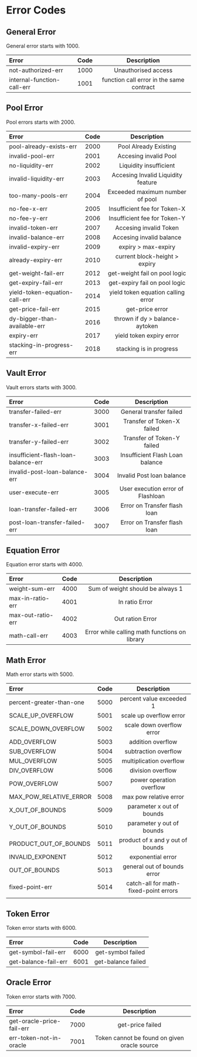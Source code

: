 # Error Codes

## General Error

General error starts with 1000.

| Error | Code | Description |
| :--- | :---: | :---: |
| not-authorized-err | 1000 | Unauthorised access |
| internal-function-call-err | 1001 | function call error in the same contract |

## Pool Error

Pool errors starts with 2000.

| Error | Code | Description |
| :--- | :---: | :---: |
| pool-already-exists-err | 2000 | Pool Already Existing |
| invalid-pool-err | 2001 | Accesing invalid Pool |
| no-liquidity-err | 2002 | Liquidity insufficient |
| invalid-liquidity-err | 2003 | Accesing Invalid Liquidity feature |
| too-many-pools-err | 2004 | Exceeded maximum number of pool |
| no-fee-x-err | 2005 | Insufficient fee for Token-X |
| no-fee-y-err | 2006 | Insufficient fee for Token-Y |
| invalid-token-err | 2007 | Accesing invalid Token |
| invalid-balance-err | 2008 | Accesing invalid balance |
| invalid-expiry-err | 2009 | expiry &gt; max-expiry |
| already-expiry-err | 2010 | current block-height &gt; expiry |
| get-weight-fail-err | 2012 | get-weight fail on pool logic |
| get-expiry-fail-err | 2013 | get-expiry fail on pool logic |
| yield-token-equation-call-err | 2014 | yield token equation calling error |
| get-price-fail-err | 2015 | get-price error |
| dy-bigger-than-available-err | 2016 | thrown if dy &gt; balance-aytoken |
| expiry-err | 2017 | yield token expiry error |
| stacking-in-progress-err | 2018 | stacking is in progress |

## Vault Error

Vault errors starts with 3000.

| Error | Code | Description |
| :--- | :---: | :---: |
| transfer-failed-err | 3000 | General transfer failed |
| transfer-x-failed-err | 3001 | Transfer of Token-X failed |
| transfer-y-failed-err | 3002 | Transfer of Token-Y failed |
| insufficient-flash-loan-balance-err | 3003 | Insufficient Flash Loan balance |
| invalid-post-loan-balance-err | 3004 | Invalid Post loan balance |
| user-execute-err | 3005 | User execution error of Flashloan |
| loan-transfer-failed-err | 3006 | Error on Transfer flash loan |
| post-loan-transfer-failed-err | 3007 | Error on Transfer flash loan |

## Equation Error

Equation error starts with 4000.

| Error | Code | Description |
| :--- | :---: | :---: |
| weight-sum-err | 4000 | Sum of weight should be always 1 |
| max-in-ratio-err | 4001 | In ratio Error |
| max-out-ratio-err | 4002 | Out ration Error |
| math-call-err | 4003 | Error while calling math functions on library |

## Math Error

Math error starts with 5000.

| Error | Code | Description |
| :--- | :---: | :---: |
| percent-greater-than-one | 5000 | percent value exceeded 1 |
| SCALE\_UP\_OVERFLOW | 5001 | scale up overflow error |
| SCALE\_DOWN\_OVERFLOW | 5002 | scale down overflow error |
| ADD\_OVERFLOW | 5003 | addition overflow |
| SUB\_OVERFLOW | 5004 | subtraction overflow |
| MUL\_OVERFLOW | 5005 | multiplication overflow |
| DIV\_OVERFLOW | 5006 | division overflow |
| POW\_OVERFLOW | 5007 | power operation overflow |
| MAX\_POW\_RELATIVE\_ERROR | 5008 | max pow relative error |
| X\_OUT\_OF\_BOUNDS | 5009 | parameter x out of bounds |
| Y\_OUT\_OF\_BOUNDS | 5010 | parameter y out of bounds |
| PRODUCT\_OUT\_OF\_BOUNDS | 5011 | product of x and y out of bounds |
| INVALID\_EXPONENT | 5012 | exponential error |
| OUT\_OF\_BOUNDS | 5013 | general out of bounds error |
| fixed-point-err | 5014 | catch-all for math-fixed-point errors |
|  |  |  |

## Token Error

Token error starts with 6000.

| Error | Code | Description |
| :--- | :---: | :---: |
| get-symbol-fail-err | 6000 | get-symbol failed |
| get-balance-fail-err | 6001 | get-balance failed |

## Oracle Error

Token error starts with 7000.

| Error | Code | Description |
| :--- | :---: | :---: |
| get-oracle-price-fail-err | 7000 | get-price failed |
| err-token-not-in-oracle | 7001 | Token cannot be found on given oracle source |


